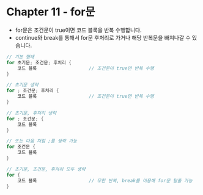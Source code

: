 # Chapter 11 - for문
- for문은 조건문이 true이면 코드 블록을 반복 수행합니다. 
- continue와 break를 통해서 for문 후처리로 가거나 해당 반복문을 빠져나갈 수 있습니다.

```go
// 기본 형태
for 초기문; 조건문; 후처리 {
    코드 블록                   // 조건문이 true면 반복 수행
}
```

```go
// 초기문 생략
for ; 조건문; 후처리 {
    코드 블록                   // 조건문이 true면 반복 수행
}
```

```go
// 초기문, 후처리 생략
for ; 조건문; {
    코드 블록
}

// 또는 다음 처럼 ;를 생략 가능
for 조건문 {
    코드 블록
}
```

```go
// 초기문, 조건문, 후처리 모두 생략
for {
    코드 블록                   // 무한 반복, break를 이용해 for문 탈출 가능
}
```
